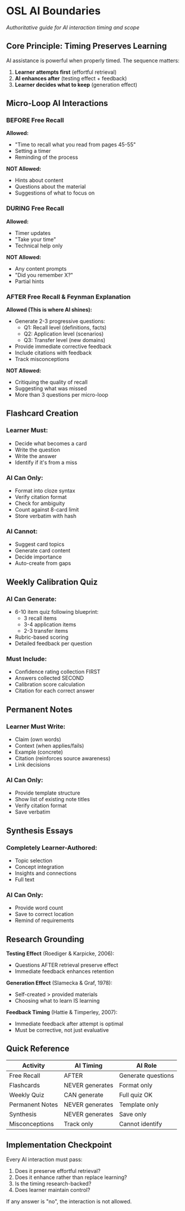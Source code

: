 # OSL AI Boundaries
_Authoritative guide for AI interaction timing and scope_

## Core Principle: Timing Preserves Learning

AI assistance is powerful when properly timed. The sequence matters:
1. **Learner attempts first** (effortful retrieval)
2. **AI enhances after** (testing effect + feedback)
3. **Learner decides what to keep** (generation effect)

## Micro-Loop AI Interactions

### BEFORE Free Recall
**Allowed:**
- "Time to recall what you read from pages 45-55"
- Setting a timer
- Reminding of the process

**NOT Allowed:**
- Hints about content
- Questions about the material
- Suggestions of what to focus on

### DURING Free Recall
**Allowed:**
- Timer updates
- "Take your time"
- Technical help only

**NOT Allowed:**
- Any content prompts
- "Did you remember X?"
- Partial hints

### AFTER Free Recall & Feynman Explanation
**Allowed (This is where AI shines):**
- Generate 2-3 progressive questions:
  - Q1: Recall level (definitions, facts)
  - Q2: Application level (scenarios)
  - Q3: Transfer level (new domains)
- Provide immediate corrective feedback
- Include citations with feedback
- Track misconceptions

**NOT Allowed:**
- Critiquing the quality of recall
- Suggesting what was missed
- More than 3 questions per micro-loop

## Flashcard Creation

### Learner Must:
- Decide what becomes a card
- Write the question
- Write the answer
- Identify if it's from a miss

### AI Can Only:
- Format into cloze syntax
- Verify citation format
- Check for ambiguity
- Count against 8-card limit
- Store verbatim with hash

### AI Cannot:
- Suggest card topics
- Generate card content
- Decide importance
- Auto-create from gaps

## Weekly Calibration Quiz

### AI Can Generate:
- 6-10 item quiz following blueprint:
  - 3 recall items
  - 3-4 application items
  - 2-3 transfer items
- Rubric-based scoring
- Detailed feedback per question

### Must Include:
- Confidence rating collection FIRST
- Answers collected SECOND
- Calibration score calculation
- Citation for each correct answer

## Permanent Notes

### Learner Must Write:
- Claim (own words)
- Context (when applies/fails)
- Example (concrete)
- Citation (reinforces source awareness)
- Link decisions

### AI Can Only:
- Provide template structure
- Show list of existing note titles
- Verify citation format
- Save verbatim

## Synthesis Essays

### Completely Learner-Authored:
- Topic selection
- Concept integration
- Insights and connections
- Full text

### AI Can Only:
- Provide word count
- Save to correct location
- Remind of requirements

## Research Grounding

**Testing Effect** (Roediger & Karpicke, 2006):
- Questions AFTER retrieval preserve effect
- Immediate feedback enhances retention

**Generation Effect** (Slamecka & Graf, 1978):
- Self-created > provided materials
- Choosing what to learn IS learning

**Feedback Timing** (Hattie & Timperley, 2007):
- Immediate feedback after attempt is optimal
- Must be corrective, not just evaluative

## Quick Reference

| Activity | AI Timing | AI Role |
|----------|-----------|---------|
| Free Recall | AFTER | Generate questions |
| Flashcards | NEVER generates | Format only |
| Weekly Quiz | CAN generate | Full quiz OK |
| Permanent Notes | NEVER generates | Template only |
| Synthesis | NEVER generates | Save only |
| Misconceptions | Track only | Cannot identify |

## Implementation Checkpoint

Every AI interaction must pass:
1. Does it preserve effortful retrieval?
2. Does it enhance rather than replace learning?
3. Is the timing research-backed?
4. Does learner maintain control?

If any answer is "no", the interaction is not allowed.